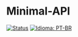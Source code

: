 # **Minimal-API**

[![Status](https://img.shields.io/badge/status-Em%20Desenvolvimento-orange)](README.md)
[![Idioma: PT-BR](https://img.shields.io/badge/Linguagem-Português-green)](README.md)
